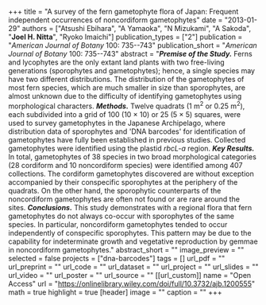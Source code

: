 +++
title = "A survey of the fern gametophyte flora of Japan: Frequent independent occurrences of noncordiform gametophytes"
date = "2013-01-29"
authors = ["Atsushi Ebihara", "A Yamaoka", "N Mizukami", "A Sakoda", "**Joel H. Nitta**", "Ryoko Imaichi"]
publication_types = ["2"]
publication = "_American Journal of Botany_ 100: 735--743"
publication_short = "_American Journal of Botany_ 100: 735--743"
abstract = "__*Premise of the Study.*__ Ferns and lycophytes are the only extant land plants with two free-living generations (sporophytes and gametophytes); hence, a single species may have two different distributions. The distribution of the gametophytes of most fern species, which are much smaller in size than sporophytes, are almost unknown due to the difficulty of identifying gametophytes using morphological characters. __*Methods.*__ Twelve quadrats (1 m$^2$ or 0.25 m$^2$), each subdivided into a grid of 100 (10 × 10) or 25 (5 × 5) squares, were used to survey gametophytes in the Japanese Archipelago, where distribution data of sporophytes and 'DNA barcodes' for identification of gametophytes have fully been established in previous studies. Collected gametophytes were identified using the plastid *rbcL-a* region. __*Key Results.*__ In total, gametophytes of 38 species in two broad morphological categories (28 cordiform and 10 noncordiform species) were identified among 407 collections. The cordiform gametophytes discovered are without exception accompanied by their conspecific sporophytes at the periphery of the quadrats. On the other hand, the sporophytic counterparts of the noncordiform gametophytes are often not found or are rare around the sites. __*Conclusions.*__ This study demonstrates with a regional flora that fern gametophytes do not always co-occur with sporophytes of the same species. In particular, noncordiform gametophytes tended to occur independently of conspecific sporophytes. This pattern may be due to the capability for indeterminate growth and vegetative reproduction by gemmae in noncordiform gametophytes."
abstract_short = ""
image_preview = ""
selected = false
projects = ["dna-barcodes"]
tags = []
url_pdf = ""
url_preprint = ""
url_code = ""
url_dataset = ""
url_project = ""
url_slides = ""
url_video = ""
url_poster = ""
url_source = ""
[[url_custom]]
  name = "Open Access"
  url = "https://onlinelibrary.wiley.com/doi/full/10.3732/ajb.1200555"
math = true
highlight = true
[header]
image = ""
caption = ""
+++
